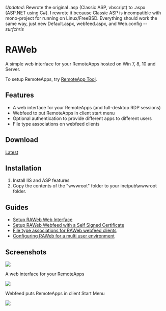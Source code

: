 *Updated*: Rewrote the original .asp (Classic ASP, vbscript) to .aspx (ASP.NET using C#). I rewrote it because Classic ASP is incompatible with mono-project for running on Linux/FreeBSD. Everything should work the same way, just new Default.aspx, webfeed.aspx, and Web.config
--*surfchris*

# RAWeb

A simple web interface for your RemoteApps hosted on Win 7, 8, 10 and Server.

To setup RemoteApps, try [RemoteApp Tool](https://github.com/kimmknight/remoteapptool).

## Features

* A web interface for your RemoteApps (and full-desktop RDP sessions)
* Webfeed to put RemoteApps in client start menu
* Optional authentication to provide different apps to different users
* File type associations on webfeed clients

## Download

[Latest](https://github.com/kimmknight/raweb/archive/master.zip)

## Installation

1. Install IIS and ASP features
2. Copy the contents of the "wwwroot" folder to your inetpub\wwwroot folder.

## Guides

* [Setup RAWeb Web Interface](https://github.com/kimmknight/raweb/wiki/Setup-RAWeb-Web-Interface)
* [Setup RAWeb Webfeed with a Self Signed Certificate](https://github.com/kimmknight/raweb/wiki/Setup-RAWeb-Webfeed-with-a-Self-Signed-Certificate)
* [File type associations for RAWeb webfeed clients](https://github.com/kimmknight/raweb/wiki/File-type-associations-for-RAWeb-webfeed-clients)
* [Configuring RAWeb for a multi user environment](https://github.com/kimmknight/raweb/wiki/Configuring-RAWeb-for-a-multi-user-environment)

## Screenshots

![](https://github.com/kimmknight/raweb/wiki/images/screenshots/raweb0020.png)

A web interface for your RemoteApps

![](https://github.com/kimmknight/raweb/wiki/images/screenshots/rawebfeed.png)

Webfeed puts RemoteApps in client Start Menu

![](https://github.com/kimmknight/raweb/wiki/images/screenshots/win8webfeedcrop.jpg)

